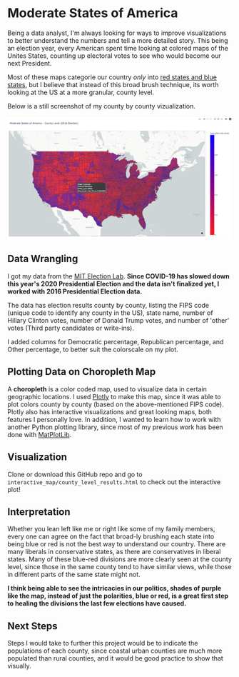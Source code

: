 # Moderate States of America

Being a data analyst, I'm always looking for ways to improve visualizations to better understand the numbers and tell a more detailed story. This being an election year, every American spent time looking at colored maps of the Unites States, counting up electoral votes to see who would become our next President. 

Most of these maps categorie our country *only* into [red states and blue states](https://i.insider.com/5fa1eb001df1d50018218b7e?width=1108&format=jpeg), but I believe that instead of this broad brush technique, its worth looking at the US at a more granular, county level.

Below is a still screenshot of my county by county vizualization.

![still_screenshot](interactive_map/still_shot.png)


## Data Wrangling

I got my data from the [MIT Election Lab](https://electionlab.mit.edu/data). **Since COVID-19 has slowed down this year's 2020 Presidential Election and the data isn't finalized yet, I worked with 2016 Presidential Election data.**

The data has election results county by county, listing the FIPS code (unique code to identify any county in the US), state name, number of Hillary Clinton votes, number of Donald Trump votes, and number of 'other' votes (Third party candidates or write-ins).

I added columns for Democratic percentage, Republican percentage, and Other percentage, to better suit the colorscale on my plot.

## Plotting Data on Choropleth Map

A **choropleth** is a color coded map, used to visualize data in certain geographic locations. I used [Plotly](https://plotly.com/) to make this map, since it was able to plot colors county by county (based on the above-mentioned FIPS code). Plotly also has interactive visualizations and great looking maps, both features I personally love. In addition, I wanted to learn how to work with another Python plotting library, since most of my previous work has been done with [MatPlotLib](https://matplotlib.org/). 

## Visualization

Clone or download this GitHub repo and go to `interactive_map/county_level_results.html` to check out the interactive plot!

## Interpretation

Whether you lean left like me or right like some of my family members, every one can agree on the fact that broad-ly brushing each state into being blue or red is not the best way to understand our country. There are many liberals in conservative states, as there are conservatives in liberal states. Many of these blue-red divisions are more clearly seen at the county level, since those in the same county tend to have similar views, while those in different parts of the same state might not.

**I think being able to see the intricacies in our politics, shades of purple like the map, instead of just the polarities, blue or red, is a great first step to healing the divisions the last few elections have caused.**

## Next Steps

Steps I would take to further this project would be to indicate the populations of each county, since coastal urban counties are much more populated than rural counties, and it would be good practice to show that visually.
